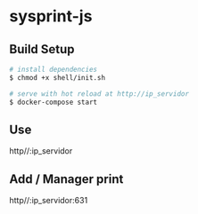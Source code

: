 # sysprint-js

## Build Setup

```bash
# install dependencies
$ chmod +x shell/init.sh

# serve with hot reload at http://ip_servidor
$ docker-compose start

```

## Use
http//:ip_servidor


## Add / Manager print
http//:ip_servidor:631